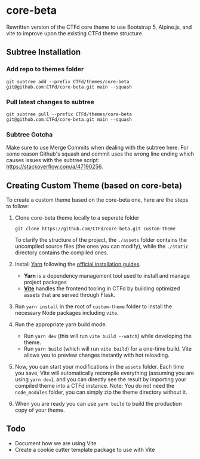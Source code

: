 # core-beta

Rewritten version of the CTFd core theme to use Bootstrap 5, Alpine.js, and vite to improve upon the existing CTFd theme structure.

## Subtree Installation

### Add repo to themes folder

```
git subtree add --prefix CTFd/themes/core-beta git@github.com:CTFd/core-beta.git main --squash
```

### Pull latest changes to subtree

```
git subtree pull --prefix CTFd/themes/core-beta git@github.com:CTFd/core-beta.git main --squash
```

### Subtree Gotcha

Make sure to use Merge Commits when dealing with the subtree here. For some reason Github's squash and commit uses the wrong line ending which causes issues with the subtree script: https://stackoverflow.com/a/47190256.

## Creating Custom Theme (based on core-beta)

To create a custom theme based on the core-beta one, here are the steps to follow:

1. Clone core-beta theme locally to a seperate folder

   ```
   git clone https://github.com/CTFd/core-beta.git custom-theme
   ```

   To clarify the structure of the project, the `./assets` folder contains the uncompiled source files (the ones you can modify), while the `./static` directory contains the compiled ones.

2. Install [Yarn](https://classic.yarnpkg.com/en/) following the [official installation guides](https://classic.yarnpkg.com/en/docs/install).
   - **Yarn** is a dependency management tool used to install and manage project packages
   - **[Vite](https://vite.dev/guide/)** handles the frontend tooling in CTFd by building optimized assets that are served through Flask.

3. Run `yarn install` in the root of `custom-theme` folder to install the necessary Node packages including `vite`.

4. Run the appropriate yarn build mode:
   - Run `yarn dev` (this will run `vite build --watch`) while developing the theme.
   - Run `yarn build` (which will run `vite build`) for a one-time build.
     Vite allows you to preview changes instantly with hot reloading.

5. Now, you can start your modifications in the `assets` folder. Each time you save, Vite will automatically recompile everything (assuming you are using `yarn dev`), and you can directly see the result by importing your compiled theme into a CTFd instance.
   Note: You do not need the `node_modules` folder, you can simply zip the theme directory without it.

6. When you are ready you can use `yarn build` to build the production copy of your theme.

## Todo

- Document how we are using Vite
- Create a cookie cutter template package to use with Vite
